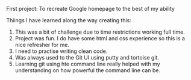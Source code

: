 First project: To recreate Google homepage to the best of my ability

Thiings I have learned along the way creating this: 
1. This was a bit of challenge due to time restrictions working full time.
2. Project was fun. I do have some html and css experience so this is a nice refresher for me.
3. I need to practise writing clean code. 
4. Was always used to the Git UI using putty and tortoise git.
5. Learning git using hte command line really helped with my understanding on how powerful the command line can be.

